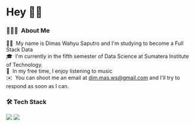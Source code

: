 <!--
**Dim-mas/Dim-mas** is a ✨ _special_ ✨ repository because its `README.md` (this file) appears on your GitHub profile.

Here are some ideas to get you started:

- 🔭 I’m currently working on ...
- 🌱 I’m currently learning ...
- 👯 I’m looking to collaborate on ...
- 🤔 I’m looking for help with ...
- 💬 Ask me about ...
- 📫 How to reach me: ...
- 😄 Pronouns: ...
- ⚡ Fun fact: ...
-->

# Hey 👋🏼

### 👨🏻‍💻 &nbsp;About Me

🧒🏻 &nbsp;My name is Dimas Wahyu Saputro and I'm studying to become a Full Stack Data\
🎓 &nbsp;I'm currently in the fifth semester of Data Science at Sumatera Institute of Technology.\
🎵 &nbsp;In my free time, I enjoy listening to music\
✉️ &nbsp;You can shoot me an email at dim.mas.ws@gmail.com and I'll try to respond as soon as I can.


### 🛠️ Tech Stack

<img src="https://skillicons.dev/icons?i=python,r,java,matlab" />
<img src="https://skillicons.dev/icons?i=latex,git,github" />

